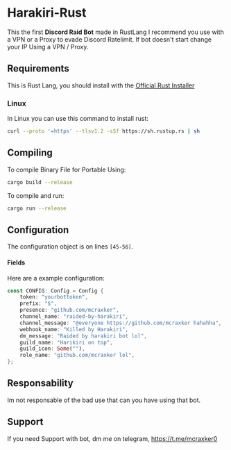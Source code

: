 # Harakiri-Rust
This the first **Discord Raid Bot** made in RustLang
I recommend you use with a VPN or a Proxy to evade Discord Ratelimit.
If bot doesn't start change your IP Using a VPN / Proxy.

## Requirements
This is Rust Lang, you should install with the [Official Rust Installer](https://rustup.rs/)

### Linux
In Linux you can use this command to install rust:
```sh
curl --proto '=https' --tlsv1.2 -sSf https://sh.rustup.rs | sh
```

## Compiling
To compile Binary File for Portable Using:
```sh
cargo build --release
```

To compile and run:
```sh
cargo run --release
```

## Configuration
The configuration object is on lines `[45-56]`.

#### Fields
Here are a example configuration:
```rs
const CONFIG: Config = Config {
    token: "yourbottoken",
    prefix: "$",
    presence: "github.com/mcraxker",
    channel_name: "raided-by-harakiri",
    channel_message: "@everyone https://github.com/mcraxker hahahha",
    webhook_name: "Killed by Harakiri",
    dm_message: "Raided by harakiri bot lol",
    guild_name: "Harikiri on top",
    guild_icon: Some(""),
    role_name: "github.com/mcraxker lol",
};
```

## Responsability
Im not responsable of the bad use that can you have using that bot.

## Support
If you need Support with bot, dm me on telegram, https://t.me/mcraxker0
